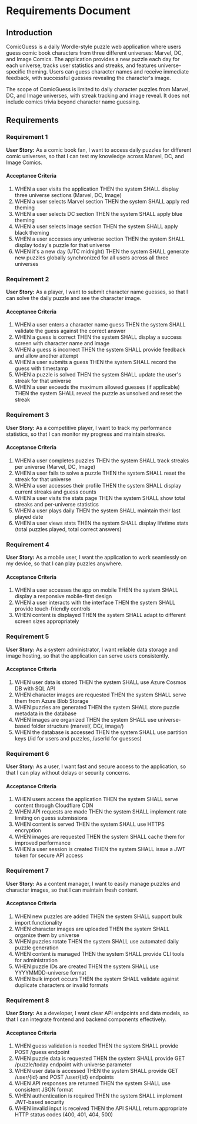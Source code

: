 # Requirements Document

## Introduction

ComicGuess is a daily Wordle-style puzzle web application where users guess comic book characters from three different universes: Marvel, DC, and Image Comics. The application provides a new puzzle each day for each universe, tracks user statistics and streaks, and features universe-specific theming. Users can guess character names and receive immediate feedback, with successful guesses revealing the character's image.

The scope of ComicGuess is limited to daily character puzzles from Marvel, DC, and Image universes, with streak tracking and image reveal. It does not include comics trivia beyond character name guessing.

## Requirements

### Requirement 1

**User Story:** As a comic book fan, I want to access daily puzzles for different comic universes, so that I can test my knowledge across Marvel, DC, and Image Comics.

#### Acceptance Criteria

1. WHEN a user visits the application THEN the system SHALL display three universe sections (Marvel, DC, Image)
2. WHEN a user selects Marvel section THEN the system SHALL apply red theming
3. WHEN a user selects DC section THEN the system SHALL apply blue theming  
4. WHEN a user selects Image section THEN the system SHALL apply black theming
5. WHEN a user accesses any universe section THEN the system SHALL display today's puzzle for that universe
6. WHEN it's a new day (UTC midnight) THEN the system SHALL generate new puzzles globally synchronized for all users across all three universes

### Requirement 2

**User Story:** As a player, I want to submit character name guesses, so that I can solve the daily puzzle and see the character image.

#### Acceptance Criteria

1. WHEN a user enters a character name guess THEN the system SHALL validate the guess against the correct answer
2. WHEN a guess is correct THEN the system SHALL display a success screen with character name and image
3. WHEN a guess is incorrect THEN the system SHALL provide feedback and allow another attempt
4. WHEN a user submits a guess THEN the system SHALL record the guess with timestamp
5. WHEN a puzzle is solved THEN the system SHALL update the user's streak for that universe
6. WHEN a user exceeds the maximum allowed guesses (if applicable) THEN the system SHALL reveal the puzzle as unsolved and reset the streak

### Requirement 3

**User Story:** As a competitive player, I want to track my performance statistics, so that I can monitor my progress and maintain streaks.

#### Acceptance Criteria

1. WHEN a user completes puzzles THEN the system SHALL track streaks per universe (Marvel, DC, Image)
2. WHEN a user fails to solve a puzzle THEN the system SHALL reset the streak for that universe
3. WHEN a user accesses their profile THEN the system SHALL display current streaks and guess counts
4. WHEN a user visits the stats page THEN the system SHALL show total streaks and per-universe statistics
5. WHEN a user plays daily THEN the system SHALL maintain their last played date
6. WHEN a user views stats THEN the system SHALL display lifetime stats (total puzzles played, total correct answers)

### Requirement 4

**User Story:** As a mobile user, I want the application to work seamlessly on my device, so that I can play puzzles anywhere.

#### Acceptance Criteria

1. WHEN a user accesses the app on mobile THEN the system SHALL display a responsive mobile-first design
2. WHEN a user interacts with the interface THEN the system SHALL provide touch-friendly controls
3. WHEN content is displayed THEN the system SHALL adapt to different screen sizes appropriately

### Requirement 5

**User Story:** As a system administrator, I want reliable data storage and image hosting, so that the application can serve users consistently.

#### Acceptance Criteria

1. WHEN user data is stored THEN the system SHALL use Azure Cosmos DB with SQL API
2. WHEN character images are requested THEN the system SHALL serve them from Azure Blob Storage
3. WHEN puzzles are generated THEN the system SHALL store puzzle metadata in the database
4. WHEN images are organized THEN the system SHALL use universe-based folder structure (marvel/, DC/, image/)
5. WHEN the database is accessed THEN the system SHALL use partition keys (/id for users and puzzles, /userId for guesses)

### Requirement 6

**User Story:** As a user, I want fast and secure access to the application, so that I can play without delays or security concerns.

#### Acceptance Criteria

1. WHEN users access the application THEN the system SHALL serve content through Cloudflare CDN
2. WHEN API requests are made THEN the system SHALL implement rate limiting on guess submissions
3. WHEN content is served THEN the system SHALL use HTTPS encryption
4. WHEN images are requested THEN the system SHALL cache them for improved performance
5. WHEN a user session is created THEN the system SHALL issue a JWT token for secure API access

### Requirement 7

**User Story:** As a content manager, I want to easily manage puzzles and character images, so that I can maintain fresh content.

#### Acceptance Criteria

1. WHEN new puzzles are added THEN the system SHALL support bulk import functionality
2. WHEN character images are uploaded THEN the system SHALL organize them by universe
3. WHEN puzzles rotate THEN the system SHALL use automated daily puzzle generation
4. WHEN content is managed THEN the system SHALL provide CLI tools for administration
5. WHEN puzzle IDs are created THEN the system SHALL use YYYYMMDD-universe format
6. WHEN bulk import occurs THEN the system SHALL validate against duplicate characters or invalid formats

### Requirement 8

**User Story:** As a developer, I want clear API endpoints and data models, so that I can integrate frontend and backend components effectively.

#### Acceptance Criteria

1. WHEN guess validation is needed THEN the system SHALL provide POST /guess endpoint
2. WHEN puzzle data is requested THEN the system SHALL provide GET /puzzle/today endpoint with universe parameter
3. WHEN user data is accessed THEN the system SHALL provide GET /user/{id} and POST /user/{id} endpoints
4. WHEN API responses are returned THEN the system SHALL use consistent JSON format
5. WHEN authentication is required THEN the system SHALL implement JWT-based security
6. WHEN invalid input is received THEN the API SHALL return appropriate HTTP status codes (400, 401, 404, 500)